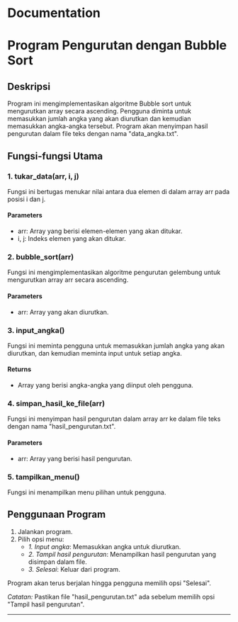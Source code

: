 # Documentation


# Program Pengurutan dengan Bubble Sort

## Deskripsi
Program ini mengimplementasikan algoritme Bubble sort untuk mengurutkan array secara ascending. Pengguna diminta untuk memasukkan jumlah angka yang akan diurutkan dan kemudian memasukkan angka-angka tersebut. Program akan menyimpan hasil pengurutan dalam file teks dengan nama "data_angka.txt".

## Fungsi-fungsi Utama

### 1. tukar_data(arr, i, j)

Fungsi ini bertugas menukar nilai antara dua elemen di dalam array arr pada posisi i dan j.

#### Parameters
- arr: Array yang berisi elemen-elemen yang akan ditukar.
- i, j: Indeks elemen yang akan ditukar.

### 2. bubble_sort(arr)

Fungsi ini mengimplementasikan algoritme pengurutan gelembung untuk mengurutkan array arr secara ascending.

#### Parameters
- arr: Array yang akan diurutkan.

### 3. input_angka()

Fungsi ini meminta pengguna untuk memasukkan jumlah angka yang akan diurutkan, dan kemudian meminta input untuk setiap angka.

#### Returns
- Array yang berisi angka-angka yang diinput oleh pengguna.

### 4. simpan_hasil_ke_file(arr)

Fungsi ini menyimpan hasil pengurutan dalam array arr ke dalam file teks dengan nama "hasil_pengurutan.txt".

#### Parameters
- arr: Array yang berisi hasil pengurutan.

### 5. tampilkan_menu()

Fungsi ini menampilkan menu pilihan untuk pengguna.

## Penggunaan Program

1. Jalankan program.
2. Pilih opsi menu:
   - *1. Input angka*: Memasukkan angka untuk diurutkan.
   - *2. Tampil hasil pengurutan*: Menampilkan hasil pengurutan yang disimpan dalam file.
   - *3. Selesai*: Keluar dari program.

Program akan terus berjalan hingga pengguna memilih opsi "Selesai".

*Catatan:* Pastikan file "hasil_pengurutan.txt" ada sebelum memilih opsi "Tampil hasil pengurutan".

---
